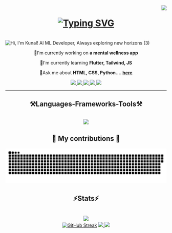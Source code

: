 <img align="right" src="https://visitor-badge.laobi.icu/badge?page_id=Kp4103.Kp4103" />

<h1 align="center">
<a href="https://git.io/typing-svg"><img src="https://readme-typing-svg.demolab.com?font=Righteous&size=35&duration=4000&pause=1000&center=true&vCenter=true&random=false&width=500&height=70&lines=Hi+there+!%F0%9F%91%8B;I'm+Kunal+Pawar!" alt="Typing SVG" /></a>
</h1>


<br/>![Hi, I'm Kunal! Al   ML Developer, Always exploring new horizons  (3)](https://github.com/Kp4103/Kp4103/assets/11766476/e00056a8-fc47-4aba-b47f-61e68d4d42a9)

<div align="center">

🔭I'm currently working on **a mental wellness app**

🌱I'm currently learning **Flutter, Tailwind, JS**

💭Ask me about **HTML, CSS, Python.... [here](https://github.com/Kp4103/Kp4103/issues)**

</div>

<div align="center">
<a href="mailto:kunal4103@gmail.com">
<img src="https://img.shields.io/badge/Gmail-D14836?style=for-the-badge&logo=gmail&logoColor=white" target="_blank" />
</a>

<a href="https://www.linkedin.com/in/kunal-pawar-8186a1293/">
  <img src="https://img.shields.io/badge/LinkedIn-0077B5?style=for-the-badge&logo=linkedin&logoColor=white" target="_blank" />
</a>

<a href="https://discord.com/users/827833395739361291">
  <img src="https://img.shields.io/badge/Discord-5865F2?style=for-the-badge&logo=discord&logoColor=white" target="_blank" />
</a>

<a href="https://twitter.com/apocalypsewolf2">
  <img src="https://img.shields.io/badge/Twitter-1DA1F2?style=for-the-badge&logo=twitter&logoColor=white" target="_blank" />
</a>

<a href="https://www.instagram.com/kp_4103/">
  <img src="https://img.shields.io/badge/Instagram-E4405F?style=for-the-badge&logo=instagram&logoColor=white" target="_blank" />
</a>
</div>

<hr/>

<h2 align="center"> ⚒️Languages-Frameworks-Tools⚒️ </h2>

<br/>

<div align="center">
  <a href="https://skillicons.dev">
  <img src="https://skillicons.dev/icons?i=anaconda,androidstudio,c,cpp,codepen,css,dart,discord,figma,firebase,flutter,github,gmail,html,instagram,java,js,linkedin,mongodb,mysql,php,pycharm,py,pytorch,tensorflow,vscode,&perline=13" /><br>
  </a>
</div>

<div align="center">
  <h2>🐍 My contributions 🐍</h2>

  <picture>
    <source media="(prefers-color-scheme: dark)" srcset="https://raw.githubusercontent.com/Kp4103/Kp4103/output/github-contribution-grid-snake-dark.svg" />
    <source media="(prefers-color-scheme: light)" srcset="https://raw.githubusercontent.com/Kp4103/Kp4103/output/github-contribution-grid-snake.svg" />
    <img alt="github-snake" src="https://raw.githubusercontent.com/Kp4103/Kp4103/output/github-contribution-grid-snake-dark.svg" />
  </picture>
</div>


<h2 align="center"> ⚡Stats⚡ </h2>
<br>

<div align="center">
  <a href="https://github.com/anuraghazra/github-readme-stats"><img src="https://github-readme-stats.vercel.app/api/wakatime?username=cryocreza&theme=transparent"></a>
  <br>
  <a href="https://git.io/streak-stats"><img width=370 src="https://streak-stats.demolab.com?user=Kp4103&theme=transparent&hide_border=false" alt="GitHub Streak" /></a>
  <a href="https://github.com/anuraghazra/github-readme-stats"><img width=370 src="https://github-readme-stats.vercel.app/api?username=Kp4103&show_icons=true&theme=transparent"</a>
  <a href="https://github.com/anuraghazra/github-readme-stats"><img src="https://github-readme-stats.vercel.app/api/top-langs/?username=Kp4103&layout=donut&theme=transparent"></a>
</div>

